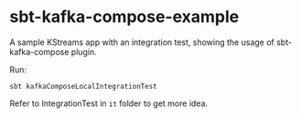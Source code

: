 # sbt-kafka-compose-example

A sample KStreams app with an integration test, showing the usage of sbt-kafka-compose plugin.

Run:

```
sbt kafkaComposeLocalIntegrationTest

```

Refer to IntegrationTest in `it` folder to get more idea.